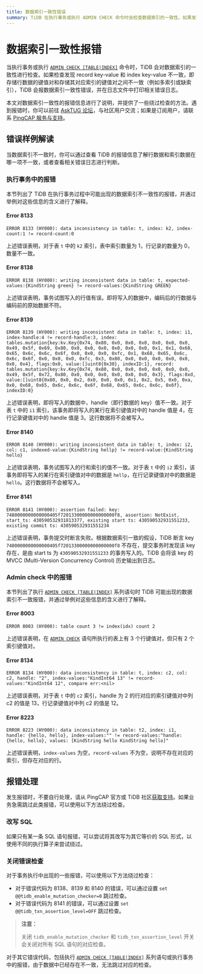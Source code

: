 ```yaml
---
title: 数据索引一致性错误
summary: TiDB 在执行事务或执行 ADMIN CHECK 命令时会检查数据索引的一致性。如果发现不一致，会报错并记录相关错误日志。报错处理可通过改写 SQL 或关闭错误检查来绕过。对于特定错误代码，可通过设置 @@tidb_enable_mutation_checker=0 或 @@tidb_txn_assertion_level=OFF 来跳过检查。需注意关闭开关会关闭所有 SQL 语句的对应检查。
---
```


# 数据索引一致性报错

当执行事务或执行 [`ADMIN CHECK [TABLE|INDEX]`](/sql-statements/sql-statement-admin-check-table-index.md) 命令时，TiDB 会对数据索引的一致性进行检查。如果检查发现 record key-value 和 index key-value 不一致，即存储行数据的键值对和存储其对应索引的键值对之间不一致（例如多索引或缺索引），TiDB 会报数据索引一致性错误，并在日志文件中打印相关错误日志。

本文对数据索引一致性的报错信息进行了说明，并提供了一些绕过检查的方法。遇到报错时，你可以前往 [AskTUG 论坛](https://asktug.com/)，与社区用户交流；如果是订阅用户，请联系 [PingCAP 服务与支持](https://cn.pingcap.com/support/)。

## 错误样例解读

当数据索引不一致时，你可以通过查看 TiDB 的报错信息了解行数据和索引数据在哪一项不一致，或者查看相关错误日志进行判断。

### 执行事务中的报错

本节列出了 TiDB 在执行事务过程中可能出现的数据索引不一致性的报错，并通过举例对这些信息的含义进行了解释。

#### Error 8133

`ERROR 8133 (HY000): data inconsistency in table: t, index: k2, index-count:1 != record-count:0`

上述错误表明，对于表 `t` 中的 `k2` 索引，表中索引数量为 1，行记录的数量为 0，数量不一致。

#### Error 8138

`ERROR 8138 (HY000): writing inconsistent data in table: t, expected-values:{KindString green} != record-values:{KindString GREEN}`

上述错误表明，事务试图写入的行值有误。即将写入的数据中，编码后的行数据与编码前的原始数据不符。

#### Error 8139

`ERROR 8139 (HY000): writing inconsistent data in table: t, index: i1, index-handle:4 != record-handle:3, index: tables.mutation{key:kv.Key{0x74, 0x80, 0x0, 0x0, 0x0, 0x0, 0x0, 0x0, 0x49, 0x5f, 0x69, 0x80, 0x0, 0x0, 0x0, 0x0, 0x0, 0x0, 0x1, 0x1, 0x68, 0x65, 0x6c, 0x6c, 0x6f, 0x0, 0x0, 0x0, 0xfc, 0x1, 0x68, 0x65, 0x6c, 0x6c, 0x6f, 0x0, 0x0, 0x0, 0xfc, 0x3, 0x80, 0x0, 0x0, 0x0, 0x0, 0x0, 0x0, 0x4}, flags:0x0, value:[]uint8{0x30}, indexID:1}, record: tables.mutation{key:kv.Key{0x74, 0x80, 0x0, 0x0, 0x0, 0x0, 0x0, 0x0, 0x49, 0x5f, 0x72, 0x80, 0x0, 0x0, 0x0, 0x0, 0x0, 0x0, 0x3}, flags:0xd, value:[]uint8{0x80, 0x0, 0x2, 0x0, 0x0, 0x0, 0x1, 0x2, 0x5, 0x0, 0xa, 0x0, 0x68, 0x65, 0x6c, 0x6c, 0x6f, 0x68, 0x65, 0x6c, 0x6c, 0x6f}, indexID:0}`

上述错误表明，即将写入的数据中，handle（即行数据的 key）值不一致。对于表 `t` 中的 `i1` 索引，该事务即将写入的某行在索引键值对中的 handle 值是 4，在行记录键值对中的 handle 值是 3。这行数据将不会被写入。

#### Error 8140

`ERROR 8140 (HY000): writing inconsistent data in table: t, index: i2, col: c1, indexed-value:{KindString hellp} != record-value:{KindString hello}`

上述错误表明，事务试图写入的行和索引的值不一致。对于表 `t` 中的 `i2` 索引，该事务即将写入的某行在索引键值对中的数据是 `hellp`，在行记录键值对中的数据是`hello`。这行数据将不会被写入。

#### Error 8141

`ERROR 8141 (HY000): assertion failed: key: 7480000000000000405f72013300000000000000f8, assertion: NotExist, start_ts: 430590532931813377, existing start ts: 430590532931551233, existing commit ts: 430590532931551234`

上述错误表明，事务提交时断言失败。根据数据索引一致的假设，TiDB 断言 key `7480000000000000405f72013300000000000000f8` 不存在，提交事务时发现该 key 存在，是由 start ts 为 `430590532931551233` 的事务写入的。TiDB 会将该 key 的 MVCC (Multi-Version Concurrency Control) 历史输出到日志。

### Admin check 中的报错

本节列出了执行 [`ADMIN CHECK [TABLE|INDEX]`](/sql-statements/sql-statement-admin-check-table-index.md) 系列语句时 TiDB 可能出现的数据索引不一致报错，并通过举例对这些信息的含义进行了解释。

#### Error 8003

`ERROR 8003 (HY000): table count 3 != index(idx) count 2`

上述错误表明，在 [`ADMIN CHECK`](/sql-statements/sql-statement-admin-check-table-index.md) 语句所执行的表上有 3 个行键值对，但只有 2 个索引键值对。

#### Error 8134

`ERROR 8134 (HY000): data inconsistency in table: t, index: c2, col: c2, handle: "2", index-values:"KindInt64 13" != record-values:"KindInt64 12", compare err:<nil>`

上述错误表明，对于表 `t` 中的 `c2` 索引，handle 为 2 的行对应的索引键值对中列 c2 的值是 13，行记录键值对中列 c2 的值是 12。

#### Error 8223

`ERROR 8223 (HY000): data inconsistency in table: t2, index: i1, handle: {hello, hello}, index-values:"" != record-values:"handle: {hello, hello}, values: [KindString hello KindString hello]"`

上述错误表明，`index-values` 为空，`record-values` 不为空，说明不存在对应的索引，但存在对应的行。

## 报错处理

发生报错时，不要自行处理，请从 PingCAP 官方或 TiDB 社区[获取支持](/support.md)。如果业务急需跳过此类报错，可以使用以下方法绕过检查。

### 改写 SQL

如果只有某一条 SQL 语句报错，可以尝试将其改写为其它等价的 SQL 形式，以使用不同的执行算子来尝试绕过。

### 关闭错误检查

对于事务执行中出现的一些报错，可以使用以下方法绕过检查：

- 对于错误代码为 8138、8139 和 8140 的错误，可以通过设置 `set @@tidb_enable_mutation_checker=0` 跳过检查。
- 对于错误代码为 8141 的错误，可以通过设置 `set @@tidb_txn_assertion_level=OFF` 跳过检查。

> **注意：**
>
> 关闭 `tidb_enable_mutation_checker` 和 `tidb_txn_assertion_level` 开关会关闭对所有 SQL 语句的对应检查。

对于其它错误代码，包括执行 [`ADMIN CHECK [TABLE|INDEX]`](/sql-statements/sql-statement-admin-check-table-index.md) 系列语句或执行事务中的报错，由于数据中已经存在不一致，无法跳过对应的检查。
